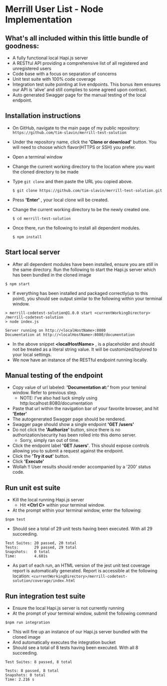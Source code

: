 # Merrill User List - Node Implementation

## What's all included within this little bundle of goodness:
- A fully functional local Hapi.js server 
- A RESTful API providing a comprehensive list of all registered and unregistered users
- Code base with a focus on separation of concerns
- Unit test suite with 100% code coverage
- Integration test suite pointing at live endpoints.  This bonus item ensures our API is \'alive\' and still complies to some agreed upon contract.
- Auto generated Swagger page for the manual testing of the local endpoint.

## Installation instructions
- On GitHub, navigate to the main page of my public repository: `https://github.com/tim-slavin/merrill-test-solution`
- Under the repository name, click the **'Clone or download'** button.  You will need to choose which flavor(HTTPS or SSH) you prefer.
- Open a terminal window
- Change the current working directory to the location where you want the cloned directory to be made
- Type `git clone` and then paste the URL you copied above.
  
  ```` 
  $ git clone https://github.com/tim-slavin/merrill-test-solution.git 
  ````
- Press **'Enter'** , your local clone will be created.
- Change the current working directory to be the newly created one.
  ````
  $ cd merrill-test-solution
  ````
- Once there, run the following to install all dependent modules.
  ````
  $ npm install
  ````

## Start local server
- After all dependent modules have been installed, ensure you are still in the same directory. Run the following to start the Hapi.js server which has been bundled in the cloned image

````
$ npm start
````
- If everything has been installed and packaged correctly(up to this point), you should see output similar to the following within your terminal window.

````
> merrill-codetest-solution@1.0.0 start <currentWorkingDirectory> /merrill-codetest-solution
> node index.js

Server running on http://<localHostName>:8080
Documentation at http://<localHostName>:8080/documentation
````
- In the above snippet **&lt;localHostName&gt;** , is a placeholder and should not be treated as a literal string value.  It will be customized/taylored to your local settings.
- We now have an instance of the RESTful endpoint running locally.

## Manual testing of the endpoint
- Copy value of url labeled: **'Documentation at:'** from your teminal window.  Refer to previous step.
  - NOTE: I've also had luck simply using  http:localhost:8080/documentation 
- Paste that url within the navigation bar of your favorite browser, and hit **'Enter'**
- The autogenerated Swagger page should be rendered.
- Swagger page should show a single endpoint **'GET /users'**
- Do not click the **'Authorize'** button, since there is no authorization/security has been rolled into this demo server.  
  - Sorry, simply ran out of time.
- Click the endpoint label **'GET /users'**.  This should expose controls allowing you to submit a request against the endpoint.
- Click the **'Try it out'** button.
- Click **'Execute'**
- Wollah !! User results should render accompanied by a '200' status code.

## Run unit est suite
- Kill the local running Hapi.js server
  - Hit **&lt;Ctrl C&gt;** within your terminal window.
- At the prompt within your terminal window, enter the following:
````
$npm test
````
- Should see a total of 29 unit tests having been executed.  With all 29 succeeding.  
````
Test Suites: 20 passed, 20 total
Tests:       29 passed, 29 total
Snapshots:   0 total
Time:        4.601s
````
- As part of each run, an HTML version of the jest unit test coverage report is automatically generated.  Report is accessible at the following location: `<currentWorkingDirectory>/merrill-codetest-solution/coverage/index.html`

## Run integration test suite
- Ensure the local Hapi.js server is not currently running
- At the prompt of your terminal window, submit the following command
````
$npm run integration
````
- This will fire up an instance of our Hapi.js server bundled with the cloned image
- And automatically executes the integration bucket
- Should see a total of 8 tests having been executed.  With all 8 succeeding.
````
Test Suites: 8 passed, 8 total

Tests: 8 passed, 8 total
Snapshots: 0 total
Time: 2.216 s
````

